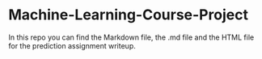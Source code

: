 # Machine-Learning-Course-Project

In this repo you can find the Markdown file, the .md file and the HTML file for the prediction assignment writeup.

